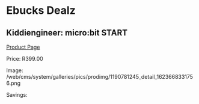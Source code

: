 
# Ebucks Dealz
## Kiddiengineer: micro:bit START
[Product Page](https://www.ebucks.com/web/shop/productSelected.do?prodId=1190781245&catId=1190841123)

Price: R399.00

Image: /web/cms/system/galleries/pics/prodimg/1190781245_detail_1623668331756.png

Savings: 


	